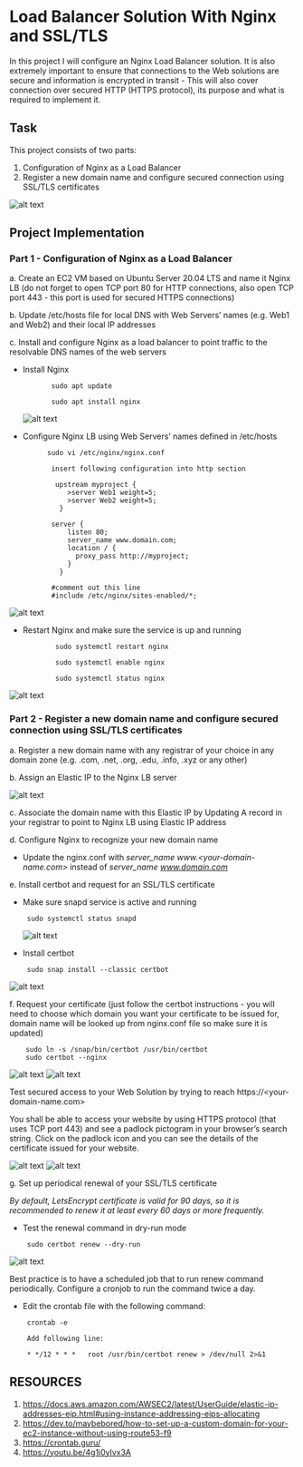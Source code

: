 # Load Balancer Solution With Nginx and SSL/TLS
In this project I will configure an Nginx Load Balancer solution. It is also extremely important to ensure that connections to the Web solutions are secure and information is encrypted in transit - This will also cover connection over secured HTTP (HTTPS protocol), its purpose and what is required to implement it.

## Task
This project consists of two parts:

1. Configuration of Nginx as a Load Balancer
2. Register a new domain name and configure secured connection using SSL/TLS certificates

![alt text](img/proj10/nginx_lb.png)

## Project Implementation
### Part 1 - Configuration of Nginx as a Load Balancer

  a. Create an EC2 VM based on Ubuntu Server 20.04 LTS and name it Nginx LB (do not forget to open TCP port 80 for HTTP connections, also open TCP port 443 - this port is used for secured HTTPS connections)
  
 b. Update /etc/hosts file for local DNS with Web Servers’ names (e.g. Web1 and Web2) and their local IP addresses
 
 c. Install and configure Nginx as a load balancer to point traffic to the resolvable DNS names of the web servers
 
   - Install Nginx
   
                sudo apt update

                sudo apt install nginx
     
     ![alt text](img/proj10/nginx-start.JPG)
     
   - Configure Nginx LB using Web Servers’ names defined in /etc/hosts
 
               sudo vi /etc/nginx/nginx.conf

                insert following configuration into http section

                 upstream myproject {
                    >server Web1 weight=5;
                    >server Web2 weight=5;
                  }

                server {
                    listen 80;
                    server_name www.domain.com;
                    location / {
                      proxy_pass http://myproject;
                    }
                  }

                #comment out this line
                #include /etc/nginx/sites-enabled/*;

![alt text](</img/proj10/nginx_conf file.JPG>)

  - Restart Nginx and make sure the service is up and running
 
                sudo systemctl restart nginx
                
                sudo systemctl enable nginx
                
                sudo systemctl status nginx

![alt text](img/proj10/nginx-status.JPG)

### Part 2 - Register a new domain name and configure secured connection using SSL/TLS certificates

a.  Register a new domain name with any registrar of your choice in any domain zone (e.g. .com, .net, .org, .edu, .info, .xyz or any other)

b.  Assign an Elastic IP to the Nginx LB server 

![alt text](img/proj10/elastic-ip.JPG)

c.  Associate the domain name with this Elastic IP by Updating A record in your registrar to point to Nginx LB using Elastic IP address
 
d.  Configure Nginx to recognize your new domain name

- Update the nginx.conf with *server_name www.<your-domain-name.com>* instead of *server_name www.domain.com*

e. Install certbot and request for an SSL/TLS certificate

  - Make sure snapd service is active and running
  
         sudo systemctl status snapd
    
    ![alt text](img/proj10/snapd-status.JPG)
    
  - Install certbot
  
         sudo snap install --classic certbot

![alt text](img/proj10/classic-certbot.JPG)

f. Request your certificate (just follow the certbot instructions - you will need to choose which domain you want your certificate to be issued for, domain name will be looked up from nginx.conf file so make sure it is updated)

        sudo ln -s /snap/bin/certbot /usr/bin/certbot
        sudo certbot --nginx
        
![alt text](</img/proj10/certbot-success 2.JPG>)
![alt text](img/proj10/certbot-success.JPG)

Test secured access to your Web Solution by trying to reach https://<your-domain-name.com>

You shall be able to access your website by using HTTPS protocol (that uses TCP port 443) and see a padlock pictogram in your browser’s search string. Click on the padlock icon and you can see the details of the certificate issued for your website.

![alt text](img/proj10/sslconf.JPG)
![alt text](img/proj10/ssl-certificate.JPG)

g. Set up periodical renewal of your SSL/TLS certificate

*By default, LetsEncrypt certificate is valid for 90 days, so it is recommended to renew it at least every 60 days or more frequently.*

 - Test the renewal command in dry-run mode

        sudo certbot renew --dry-run

![alt text](img/proj10/renewal-command.JPG)

Best practice is to have a scheduled job that to run renew command periodically. Configure a cronjob to run the command twice a day.

 - Edit the crontab file with the following command:

        crontab -e
	
        Add following line:

        * */12 * * *   root /usr/bin/certbot renew > /dev/null 2>&1


## RESOURCES

1. https://docs.aws.amazon.com/AWSEC2/latest/UserGuide/elastic-ip-addresses-eip.html#using-instance-addressing-eips-allocating
2. https://dev.to/maybebored/how-to-set-up-a-custom-domain-for-your-ec2-instance-without-using-route53-f9
3. https://crontab.guru/
4. https://youtu.be/4g1i0ylvx3A

	
